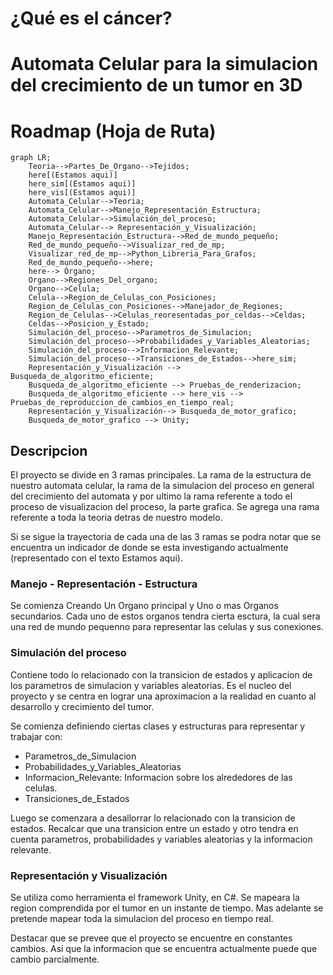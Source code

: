 # ¿Qué es el cáncer?

# Automata Celular para la simulacion del crecimiento de un tumor en 3D

# Roadmap (Hoja de Ruta)
```mermaid
graph LR;
    Teoria-->Partes_De_Organo-->Tejidos;
    here[(Estamos aqui)]
    here_sim[(Estamos aqui)]
    here_vis[(Estamos aqui)]
    Automata_Celular-->Teoria;
    Automata_Celular-->Manejo_Representación_Estructura;
    Automata_Celular-->Simulación_del_proceso;
    Automata_Celular--> Representación_y_Visualización;
    Manejo_Representación_Estructura-->Red_de_mundo_pequeño;
    Red_de_mundo_pequeño-->Visualizar_red_de_mp;
    Visualizar_red_de_mp-->Python_Libreria_Para_Grafos;
    Red_de_mundo_pequeño-->here;
    here--> Órgano;
    Organo-->Regiones_Del_organo;
    Organo-->Celula;
    Celula-->Region_de_Celulas_con_Posiciones;
    Region_de_Celulas_con_Posiciones-->Manejador_de_Regiones;
    Region_de_Celulas-->Celulas_reoresentadas_por_celdas-->Celdas;
    Celdas-->Posicion_y_Estado;
    Simulación_del_proceso-->Parametros_de_Simulacion;
    Simulación_del_proceso-->Probabilidades_y_Variables_Aleatorias;
    Simulación_del_proceso-->Informacion_Relevante;
    Simulación_del_proceso-->Transiciones_de_Estados-->here_sim;
    Representación_y_Visualización --> Busqueda_de_algoritmo_eficiente;
    Busqueda_de_algoritmo_eficiente --> Pruebas_de_renderizacion;
    Busqueda_de_algoritmo_eficiente --> here_vis --> Pruebas_de_reproduccion_de_cambios_en_tiempo_real;
    Representación_y_Visualización--> Busqueda_de_motor_grafico;
    Busqueda_de_motor_grafico --> Unity;
```
## Descripcion
El proyecto se divide en 3 ramas principales. La rama de la estructura de nuestro automata celular, la rama de la simulacion del proceso en general del crecimiento del automata y por ultimo la rama referente a todo el proceso de visualizacion del proceso, la parte grafica. Se agrega una rama referente a toda la teoria detras de nuestro modelo.

Si se sigue la trayectoria de cada una de las 3 ramas se podra notar que se encuentra un indicador de donde se esta investigando actualmente (representado con el texto Estamos aqui).
### Manejo - Representación - Estructura
Se comienza Creando Un Organo principal y Uno o mas Organos secundarios. Cada uno de estos organos tendra cierta esctura, la cual sera una red de mundo pequenno para representar las celulas y sus conexiones.

### Simulación del proceso
Contiene todo lo relacionado con la transicion de estados y aplicacion de los parametros de simulacion y variables aleatorias. Es el nucleo del proyecto y se centra en lograr una aproximacion a la realidad en cuanto al desarrollo y crecimiento del tumor.

Se comienza definiendo ciertas clases y estructuras para representar y trabajar con:
- Parametros_de_Simulacion
- Probabilidades_y_Variables_Aleatorias
- Informacion_Relevante: Informacion sobre los alrededores de las celulas.
- Transiciones_de_Estados

Luego se comenzara a desallorrar lo relacionado con la transicion de estados. Recalcar que una transicion entre un estado y otro tendra en cuenta parametros, probabilidades y variables aleatorias y la informacion relevante.
### Representación y Visualización
Se utiliza como herramienta el framework Unity, en C#. Se mapeara la region comprendida por el tumor en un instante de tiempo. Mas adelante se pretende mapear toda la simulacion del proceso en tiempo real.


Destacar que se prevee que el proyecto se encuentre en constantes cambios. Asi que la informacion que se encuentra actualmente puede que cambio parcialmente.